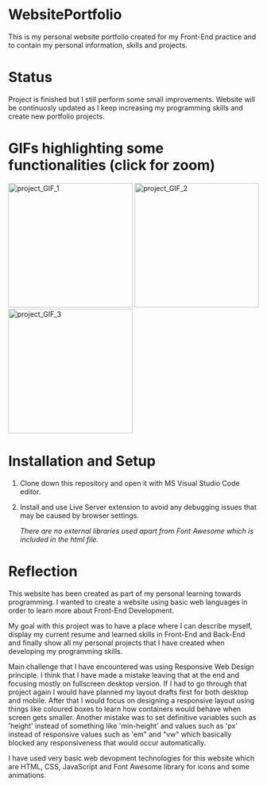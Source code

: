 # WebsitePortfolio
This is my personal website portfolio created for my Front-End practice and to contain my personal information, skills and projects.

# Status
Project is finished but I still perform some small improvements.
Website will be continuosly updated as I keep increasing my programming skills and create new portfolio projects.

# GIFs highlighting some functionalities (click for zoom)
<img src="https://github.com/szymanskidawid/WebsitePortfolio/assets/17786383/ff24aed4-f89b-4b95-a0c7-6536b26e3578" alt="project_GIF_1" width="250">
<img src="https://github.com/szymanskidawid/WebsitePortfolio/assets/17786383/0006c3d9-f817-443e-a71b-3dc76e57b0af" alt="project_GIF_2" width="250">
<img src="https://github.com/szymanskidawid/WebsitePortfolio/assets/17786383/af07ba8e-6407-4547-bee4-461764af2278" alt="project_GIF_3" width="250">

# Installation and Setup
1) Clone down this repository and open it with MS Visual Studio Code editor.
2) Install and use Live Server extension to avoid any debugging issues that may be caused by browser settings.
  
   *There are no external libraries used apart from Font Awesome which is included in the html file.*


# Reflection

This website has been created as part of my personal learning towards programming. I wanted to create a website using basic web languages in order to learn more about Front-End Development.

My goal with this project was to have a place where I can describe myself, display my current resume and learned skills in Front-End and Back-End and finally show all my personal projects that I have created when developing my programming skills.

Main challenge that I have encountered was using Responsive Web Design principle. I think that I have made a mistake leaving that at the end and focusing mostly on fullscreen desktop version. If I had to go through that project again I would have planned my layout drafts first for both desktop and mobile. After that I would focus on designing a responsive layout using things like coloured boxes to learn how containers would behave when screen gets smaller. Another mistake was to set definitive variables such as 'height' instead of something like 'min-height' and values such as 'px' instead of responsive values such as 'em" and "vw" which basically blocked any responsiveness that would occur automatically.   

I have used very basic web devopment technologies for this website which are HTML, CSS, JavaScript and Font Awesome library for icons and some animations.
